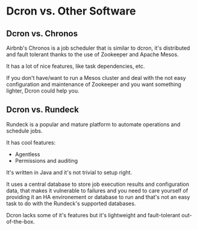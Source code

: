 # Dcron vs. Other Software

## Dcron vs. Chronos

Airbnb's Chronos is a job scheduler that is similar to dcron, it's distributed and fault tolerant thanks to the use of Zookeeper and Apache Mesos.

It has a lot of nice features, like task dependencies, etc.

If you don't have/want to run a Mesos cluster and deal with the not easy configuration and maintenance of Zookeeper and you want something lighter, Dcron could help you.

## Dcron vs. Rundeck

Rundeck is a popular and mature platform to automate operations and schedule jobs.

It has cool features:

- Agentless
- Permissions and auditing

It's written in Java and it's not trivial to setup right.

It uses a central database to store job execution results and configuration data, that makes it vulnerable to failures and you need to care yourself of providing it an HA environement or database to run and that's not an easy task to do with the Rundeck's supported databases.

Dcron lacks some of it's features but it's lightweight and fault-tolerant out-of-the-box.
